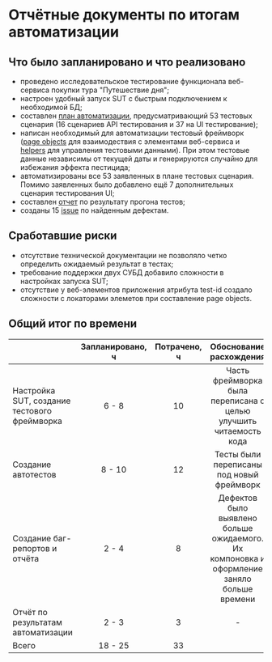 # Отчётные документы по итогам автоматизации

## Что было запланировано и что реализовано

- проведено исследовательское тестирование функционала веб-сервиса покупки тура "Путешествие дня";
- настроен удобный запуск SUT с быстрым подключением к необходимой БД;
- составлен [план автоматизации](https://github.com/unicornfraaa/Diploma/blob/master/Plan.md), предусматривающий 53 тестовых сценария (16 сценариев API тестирования и 37 на UI тестирование);
- написан необходимый для автоматизации тестовый фреймворк ([page objects](https://github.com/unicornfraaa/Diploma/tree/master/src/test/java/ru/netology/dailyTrip/pages) для взаимодествия с элементами веб-сервиса и [helpers](https://github.com/unicornfraaa/Diploma/tree/master/src/test/java/ru/netology/dailyTrip/helpers) для управления тестовыми данными). При этом тестовые данные независимы от текущей даты и генерируются случайно для избежания эффекта пестицида;
- автоматизированы все 53 заявленных в плане тестовых сценария. Помимо заявленных было добавлено ещё 7 дополнительных сценария тестирования UI;
- составлен [отчет](https://github.com/unicornfraaa/Diploma/blob/master/Report.md) по результату прогона тестов;
- созданы 15 [issue](https://github.com/unicornfraaa/Diploma/issues) по найденным дефектам.

## Сработавшие риски

- отсутствие технической документации не позволяло четко определить ожидаемый результат в тестах;
- требование поддержки двух СУБД добавило сложности в настройках запуска SUT;
- отсутствие у веб-элементов приложения атрибута test-id создало сложности с локаторами элеметов при составление page objects.

## Общий итог по времени

|                  | Запланировано, ч  | Потрачено, ч |                                  Обоснование расхождения                                   |
|:-----------------|    :----:   |   :----:   |:------------------------------------------------------------------------------------------:|
| Настройка SUT, создание тестового фреймворка | 6 - 8  | 10 |             Часть фреймворка была переписана с целью улучшить читаемость кода              |
| Создание автотестов  | 8 - 10  | 12 |                         Тесты были переписаны под новый фреймворк                          |
| Создание баг-репортов и отчёта | 2 - 4 | 8 | Дефектов было выявлено больше ожидаемого. Их компоновка и оформление заняло больше времени |  
| Отчёт по результатам автоматизации | 2 - 3 | 3 |                                             -                                              |                           
| Всего | 18 - 25 | 33 |                  
